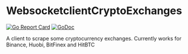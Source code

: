 # WebsocketclientCryptoExchanges

[![Go Report Card](https://goreportcard.com/badge/github.com/LaurensKubat/WebsocketclientCryptoExchanges)](https://goreportcard.com/report/github.com/LaurensKubat/WebsocketclientCryptoExchanges)
[![GoDoc](https://godoc.org/github.com/LaurensKubat/WebsocketclientCryptoExchanges?status.svg)](https://godoc.org/github.com/LaurensKubat/WebsocketclientCryptoExchanges)

A client to scrape some cryptocurrency exchanges. Currently works for Binance, Huobi, BitFinex and HitBTC
